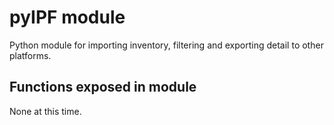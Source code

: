 # pyIPF module

Python module for importing inventory, filtering and exporting detail to other platforms.

## Functions exposed in module

None at this time.